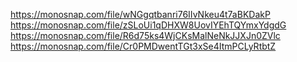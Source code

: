 https://monosnap.com/file/wNGgqtbanri76IIvNkeu4t7aBKDakP
https://monosnap.com/file/zSLoUi1qDHXW8UovIYEhTQYmxYdgdG
https://monosnap.com/file/R6d75ks4WjCKsMalNeNkJJXJn0ZVlc
https://monosnap.com/file/Cr0PMDwentTGt3xSe4ItmPCLyRtbtZ
